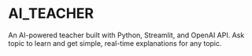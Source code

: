# AI_TEACHER
An AI-powered teacher built with Python, Streamlit, and OpenAI API. Ask topic to learn and get simple, real-time explanations for any topic.
